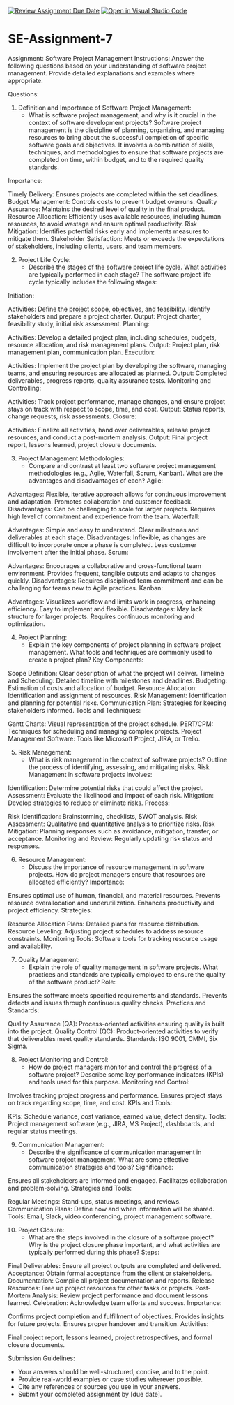 [![Review Assignment Due Date](https://classroom.github.com/assets/deadline-readme-button-22041afd0340ce965d47ae6ef1cefeee28c7c493a6346c4f15d667ab976d596c.svg)](https://classroom.github.com/a/KfkyH0Wl)
[![Open in Visual Studio Code](https://classroom.github.com/assets/open-in-vscode-2e0aaae1b6195c2367325f4f02e2d04e9abb55f0b24a779b69b11b9e10269abc.svg)](https://classroom.github.com/online_ide?assignment_repo_id=15283713&assignment_repo_type=AssignmentRepo)
# SE-Assignment-7
Assignment: Software Project Management
Instructions:
Answer the following questions based on your understanding of software project management. Provide detailed explanations and examples where appropriate.

 Questions:

1. Definition and Importance of Software Project Management:
   - What is software project management, and why is it crucial in the context of software development projects?
  Software project management is the discipline of planning, organizing, and managing resources to bring about the successful completion of specific software goals and objectives. It involves a combination of skills, techniques, and methodologies to ensure that software projects are completed on time, within budget, and to the required quality standards.

Importance:

Timely Delivery: Ensures projects are completed within the set deadlines.
Budget Management: Controls costs to prevent budget overruns.
Quality Assurance: Maintains the desired level of quality in the final product.
Resource Allocation: Efficiently uses available resources, including human resources, to avoid wastage and ensure optimal productivity.
Risk Mitigation: Identifies potential risks early and implements measures to mitigate them.
Stakeholder Satisfaction: Meets or exceeds the expectations of stakeholders, including clients, users, and team members. 

2. Project Life Cycle:
   - Describe the stages of the software project life cycle. What activities are typically performed in each stage?
  The software project life cycle typically includes the following stages:

Initiation:

Activities: Define the project scope, objectives, and feasibility. Identify stakeholders and prepare a project charter.
Output: Project charter, feasibility study, initial risk assessment.
Planning:

Activities: Develop a detailed project plan, including schedules, budgets, resource allocation, and risk management plans.
Output: Project plan, risk management plan, communication plan.
Execution:

Activities: Implement the project plan by developing the software, managing teams, and ensuring resources are allocated as planned.
Output: Completed deliverables, progress reports, quality assurance tests.
Monitoring and Controlling:

Activities: Track project performance, manage changes, and ensure project stays on track with respect to scope, time, and cost.
Output: Status reports, change requests, risk assessments.
Closure:

Activities: Finalize all activities, hand over deliverables, release project resources, and conduct a post-mortem analysis.
Output: Final project report, lessons learned, project closure documents. 

3. Project Management Methodologies:
   - Compare and contrast at least two software project management methodologies (e.g., Agile, Waterfall, Scrum, Kanban). What are the advantages and disadvantages of each?
   Agile:

Advantages: Flexible, iterative approach allows for continuous improvement and adaptation. Promotes collaboration and customer feedback.
Disadvantages: Can be challenging to scale for larger projects. Requires high level of commitment and experience from the team.
Waterfall:

Advantages: Simple and easy to understand. Clear milestones and deliverables at each stage.
Disadvantages: Inflexible, as changes are difficult to incorporate once a phase is completed. Less customer involvement after the initial phase.
Scrum:

Advantages: Encourages a collaborative and cross-functional team environment. Provides frequent, tangible outputs and adapts to changes quickly.
Disadvantages: Requires disciplined team commitment and can be challenging for teams new to Agile practices.
Kanban:

Advantages: Visualizes workflow and limits work in progress, enhancing efficiency. Easy to implement and flexible.
Disadvantages: May lack structure for larger projects. Requires continuous monitoring and optimization.

4. Project Planning:
   - Explain the key components of project planning in software project management. What tools and techniques are commonly used to create a project plan?
   Key Components:

Scope Definition: Clear description of what the project will deliver.
Timeline and Scheduling: Detailed timeline with milestones and deadlines.
Budgeting: Estimation of costs and allocation of budget.
Resource Allocation: Identification and assignment of resources.
Risk Management: Identification and planning for potential risks.
Communication Plan: Strategies for keeping stakeholders informed.
Tools and Techniques:

Gantt Charts: Visual representation of the project schedule.
PERT/CPM: Techniques for scheduling and managing complex projects.
Project Management Software: Tools like Microsoft Project, JIRA, or Trello.

5. Risk Management:
   - What is risk management in the context of software projects? Outline the process of identifying, assessing, and mitigating risks.
   Risk Management in software projects involves:

Identification: Determine potential risks that could affect the project.
Assessment: Evaluate the likelihood and impact of each risk.
Mitigation: Develop strategies to reduce or eliminate risks.
Process:

Risk Identification: Brainstorming, checklists, SWOT analysis.
Risk Assessment: Qualitative and quantitative analysis to prioritize risks.
Risk Mitigation: Planning responses such as avoidance, mitigation, transfer, or acceptance.
Monitoring and Review: Regularly updating risk status and responses.

6. Resource Management:
   - Discuss the importance of resource management in software projects. How do project managers ensure that resources are allocated efficiently?
   Importance:

Ensures optimal use of human, financial, and material resources.
Prevents resource overallocation and underutilization.
Enhances productivity and project efficiency.
Strategies:

Resource Allocation Plans: Detailed plans for resource distribution.
Resource Leveling: Adjusting project schedules to address resource constraints.
Monitoring Tools: Software tools for tracking resource usage and availability.

7. Quality Management:
   - Explain the role of quality management in software projects. What practices and standards are typically employed to ensure the quality of the software product?
   Role:

Ensures the software meets specified requirements and standards.
Prevents defects and issues through continuous quality checks.
Practices and Standards:

Quality Assurance (QA): Process-oriented activities ensuring quality is built into the project.
Quality Control (QC): Product-oriented activities to verify that deliverables meet quality standards.
Standards: ISO 9001, CMMI, Six Sigma.

8. Project Monitoring and Control:
   - How do project managers monitor and control the progress of a software project? Describe some key performance indicators (KPIs) and tools used for this purpose.
  Monitoring and Control:

Involves tracking project progress and performance.
Ensures project stays on track regarding scope, time, and cost.
KPIs and Tools:

KPIs: Schedule variance, cost variance, earned value, defect density.
Tools: Project management software (e.g., JIRA, MS Project), dashboards, and regular status meetings. 

9. Communication Management:
   - Describe the significance of communication management in software project management. What are some effective communication strategies and tools?
 Significance:

Ensures all stakeholders are informed and engaged.
Facilitates collaboration and problem-solving.
Strategies and Tools:

Regular Meetings: Stand-ups, status meetings, and reviews.
Communication Plans: Define how and when information will be shared.
Tools: Email, Slack, video conferencing, project management software.  

10. Project Closure:
    - What are the steps involved in the closure of a software project? Why is the project closure phase important, and what activities are typically performed during this phase?
 Steps:

Final Deliverables: Ensure all project outputs are completed and delivered.
Acceptance: Obtain formal acceptance from the client or stakeholders.
Documentation: Compile all project documentation and reports.
Release Resources: Free up project resources for other tasks or projects.
Post-Mortem Analysis: Review project performance and document lessons learned.
Celebration: Acknowledge team efforts and success.
Importance:

Confirms project completion and fulfillment of objectives.
Provides insights for future projects.
Ensures proper handover and transition.
Activities:

Final project report, lessons learned, project retrospectives, and formal closure documents.   

Submission Guidelines:
- Your answers should be well-structured, concise, and to the point.
- Provide real-world examples or case studies wherever possible.
- Cite any references or sources you use in your answers.
- Submit your completed assignment by [due date].

